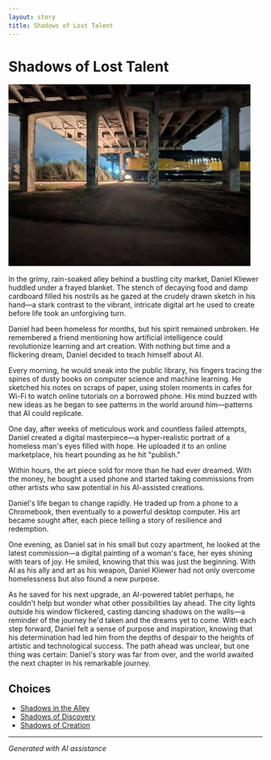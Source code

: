 ```yaml
---
layout: story
title: Shadows of Lost Talent
---
```


# Shadows of Lost Talent

![Shadows of Lost Talent](/input_images/476485484_1684131429201363_7550930141077594240_n.jpg)

In the grimy, rain-soaked alley behind a bustling city market, Daniel Kliewer huddled under a frayed blanket. The stench of decaying food and damp cardboard filled his nostrils as he gazed at the crudely drawn sketch in his hand—a stark contrast to the vibrant, intricate digital art he used to create before life took an unforgiving turn.

Daniel had been homeless for months, but his spirit remained unbroken. He remembered a friend mentioning how artificial intelligence could revolutionize learning and art creation. With nothing but time and a flickering dream, Daniel decided to teach himself about AI.

Every morning, he would sneak into the public library, his fingers tracing the spines of dusty books on computer science and machine learning. He sketched his notes on scraps of paper, using stolen moments in cafes for Wi-Fi to watch online tutorials on a borrowed phone. His mind buzzed with new ideas as he began to see patterns in the world around him—patterns that AI could replicate.

One day, after weeks of meticulous work and countless failed attempts, Daniel created a digital masterpiece—a hyper-realistic portrait of a homeless man's eyes filled with hope. He uploaded it to an online marketplace, his heart pounding as he hit "publish."

Within hours, the art piece sold for more than he had ever dreamed. With the money, he bought a used phone and started taking commissions from other artists who saw potential in his AI-assisted creations.

Daniel's life began to change rapidly. He traded up from a phone to a Chromebook, then eventually to a powerful desktop computer. His art became sought after, each piece telling a story of resilience and redemption.

One evening, as Daniel sat in his small but cozy apartment, he looked at the latest commission—a digital painting of a woman's face, her eyes shining with tears of joy. He smiled, knowing that this was just the beginning. With AI as his ally and art as his weapon, Daniel Kliewer had not only overcome homelessness but also found a new purpose.

As he saved for his next upgrade, an AI-powered tablet perhaps, he couldn't help but wonder what other possibilities lay ahead. The city lights outside his window flickered, casting dancing shadows on the walls—a reminder of the journey he'd taken and the dreams yet to come. With each step forward, Daniel felt a sense of purpose and inspiration, knowing that his determination had led him from the depths of despair to the heights of artistic and technological success. The path ahead was unclear, but one thing was certain: Daniel's story was far from over, and the world awaited the next chapter in his remarkable journey.


## Choices

* [Shadows in the Alley](/stories/20221013_140630)
* [Shadows of Discovery](/stories/130188528_3781238605303881_7510459135709865265_n)
* [Shadows of Creation](/stories/477493740_596522203209143_8128024935578485345_n)


---
*Generated with AI assistance*
